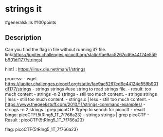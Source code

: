 # strings it

#generalskills #100points


## Description

Can you find the flag in file without running it?
file. link(https://jupiter.challenges.picoctf.org/static/fae9ac5267cd6e44124e559b901df177/strings)

hint1 : https://linux.die.net/man/1/strings

process:
    - wget https://jupiter.challenges.picoctf.org/static/fae9ac5267cd6e44124e559b901df177/strings
    - strings strings   #use string to read strings file.
      - result: too much content 
    - strings -n 2 strings
      - still too much content.
    - strings strings | less
      -  still too much content.
    - strings.o | less
      -  still too much content.
    - https://www.thegeekstuff.com/2010/11/strings-command-examples/
    - strings -n 2 strings | grep picoCTF   #grep to search for picoctf
      - result bingo:  picoCTF{5tRIng5_1T_7f766a23}
    - strings strings | grep picoCTF
      - Result : picoCTF{5tRIng5_1T_7f766a23}

flag: picoCTF{5tRIng5_1T_7f766a23}

